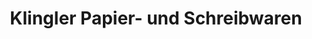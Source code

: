 ---
title: "Klingler Papier- und Schreibwaren"
url: /worms/klingler-papier-und-schreibwaren/
shop: Schreibwaren
---